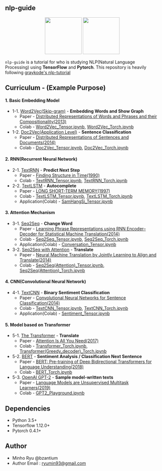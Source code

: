 ## nlp-guide

<p align="center"><img width="120" src="https://upload.wikimedia.org/wikipedia/commons/thumb/1/11/TensorFlowLogo.svg/2000px-TensorFlowLogo.svg.png" /> <img width="120" src="https://media-thumbs.golden.com/OLqzmrmwAzY1P7Sl29k2T9WjJdM=/200x200/smart/golden-storage-production.s3.amazonaws.com/topic_images/e08914afa10a4179893eeb07cb5e4713.png" /></p>

`nlp-guide` is a tutorial for who is studying NLP(Natural Language Processing) using **TensorFlow** and **Pytorch**. </b>
This repository is heavily following [graykode's nlp-tutorial](https://github.com/graykode/nlp-tutorial)


## Curriculum - (Example Purpose)

#### 1. Basic Embedding Model

- 1-1. [Word2Vec(Skip-gram)](https://github.com/bzantium/nlp-guide/tree/master/1-1.Word2Vec) - **Embedding Words and Show Graph**
  - Paper - [Distributed Representations of Words and Phrases
    and their Compositionality(2013)](https://papers.nips.cc/paper/5021-distributed-representations-of-words-and-phrases-and-their-compositionality.pdf)
  - Colab - [Word2Vec_Tensor.ipynb](https://colab.research.google.com/github/bzantium/nlp-guide/blob/master/1-1.Word2Vec/Word2Vec-Tensor.ipynb), [Word2Vec_Torch.ipynb](https://colab.research.google.com/github/bzantium/nlp-guide/blob/master/1-1.Word2Vec/Word2Vec-Torch.ipynb)
- 1-2. [Doc2Vec(Application Level)](https://github.com/bzantium/nlp-guide/tree/master/1-2.Doc2Vec) - **Sentence Classification**
  - Paper - [Distributed Representations of Sentences and Documents(2014)](https://arxiv.org/pdf/1405.4053.pdf)
  - Colab - [Doc2Vec_Tensor.ipynb](https://colab.research.google.com/github/bzantium/nlp-guide/blob/master/1-2.Doc2Vec/Doc2Vec-Tensor.ipynb), [Doc2Vec_Torch.ipynb](https://colab.research.google.com/github/bzantium/nlp-guide/blob/master/1-2.Doc2Vec/Doc2Vec-Torch.ipynb)



#### 2. RNN(Recurrent Neural Network)

- 2-1. [TextRNN](https://github.com/bzantium/nlp-guide/tree/master/2-1.TextRNN) - **Predict Next Step**
  - Paper - [Finding Structure in Time(1990)](http://psych.colorado.edu/~kimlab/Elman1990.pdf)
  - Colab - [TextRNN_Tensor.ipynb](https://colab.research.google.com/github/bzantium/nlp-guide/blob/master/2-1.TextRNN/TextRNN-Tensor.ipynb), [TextRNN_Torch.ipynb](https://colab.research.google.com/github/bzantium/nlp-guide/blob/master/2-1.TextRNN/TextRNN-Torch.ipynb)
- 2-2. [TextLSTM](https://github.com/bzantium/nlp-guide/tree/master/2-2.TextLSTM) - **Autocomplete**
  - Paper - [LONG SHORT-TERM MEMORY(1997)](https://www.bioinf.jku.at/publications/older/2604.pdf)
  - Colab - [TextLSTM_Tensor.ipynb](https://colab.research.google.com/github/bzantium/nlp-guide/blob/master/2-2.TextLSTM/TextLSTM-Tensor.ipynb), [TextLSTM_Torch.ipynb](https://colab.research.google.com/github/bzantium/nlp-guide/blob/master/2-2.TextLSTM/TextLSTM-Torch.ipynb)
  - Application(Colab) - [SamHangSi_Tensor.ipynb](https://colab.research.google.com/github/bzantium/nlp-guide/blob/master/2-2.TextLSTM/SamHangSi-Tensor.ipynb)



#### 3. Attention Mechanism

- 3-1. [Seq2Seq](https://github.com/bzantium/nlp-guide/tree/master/3-1.Seq2Seq) - **Change Word**
  - Paper - [Learning Phrase Representations using RNN Encoder–Decoder
    for Statistical Machine Translation(2014)](https://arxiv.org/pdf/1406.1078.pdf)
  - Colab - [Seq2Seq_Tensor.ipynb](https://colab.research.google.com/github/bzantium/nlp-guide/blob/master/3-1.Seq2Seq/Seq2Seq-Tensor.ipynb), [Seq2Seq_Torch.ipynb](https://colab.research.google.com/github/bzantium/nlp-guide/blob/master/3-1.Seq2Seq/Seq2Seq-Torch.ipynb)
  - Application(Colab) - [Conversation_Tensor.ipynb](https://colab.research.google.com/github/bzantium/nlp-guide/blob/master/3-1.Seq2Seq/Conversation-Tensor.ipynb)
- 3-2. [Seq2Seq with Attention](https://github.com/bzantium/nlp-guide/tree/master/3-2.Seq2Seq(Attention)) - **Translate**
  - Paper - [Neural Machine Translation by Jointly Learning to Align and Translate(2014)](https://arxiv.org/abs/1409.0473)
  - Colab - [Seq2Seq(Attention)_Tensor.ipynb](https://colab.research.google.com/github/bzantium/nlp-guide/blob/master/3-2.Seq2Seq(Attention)/Seq2Seq(Attention)-Tensor.ipynb), [Seq2Seq(Attention)_Torch.ipynb](https://colab.research.google.com/github/bzantium/nlp-guide/blob/master/3-2.Seq2Seq(Attention)/Seq2Seq(Attention)-Torch.ipynb)



#### 4. CNN(Convolutional Neural Network)

- 4-1. [TextCNN](https://github.com/bzantium/nlp-guide/tree/master/4-1.TextCNN) - **Binary Sentiment Classification**
  - Paper - [Convolutional Neural Networks for Sentence Classification(2014)](http://www.aclweb.org/anthology/D14-1181)
  - Colab - [TextCNN_Tensor.ipynb](https://colab.research.google.com/github/bzantium/nlp-guide/blob/master/4-1.TextCNN/TextCNN-Tensor.ipynb), [TextCNN_Torch.ipynb](https://colab.research.google.com/github/bzantium/nlp-guide/blob/master/4-1.TextCNN/TextCNN-Torch.ipynb)
  - Application(Colab) - [Sentiment_Tensor.ipynb](https://colab.research.google.com/github/bzantium/nlp-guide/blob/master/4-1.TextCNN/Sentiment-Tensor.ipynb)
  


#### 5. Model based on Transformer

- 5-1.  [The Transformer](https://github.com/bzantium/nlp-guide/tree/master/5-1.Transformer) - **Translate**
  - Paper - [Attention Is All You Need(2017)](https://arxiv.org/abs/1810.04805)
  - Colab - [Transformer_Torch.ipynb](https://colab.research.google.com/github/bzantium/nlp-guide/blob/master/5-1.Transformer/Transformer-Torch.ipynb), [Transformer(Greedy_decoder)_Torch.ipynb](https://colab.research.google.com/github/bzantium/nlp-guide/blob/master/5-1.Transformer/Transformer(Greedy_decoder)-Torch.ipynb)
- 5-2. [BERT](https://github.com/bzantium/nlp-guide/tree/master/5-2.BERT) - **Sentiment Analysis / Classification  Next Sentence**
  - Paper - [BERT: Pre-training of Deep Bidirectional Transformers for Language Understanding(2018)](https://arxiv.org/abs/1810.04805)
  - Colab - [BERT_Torch.ipynb](https://colab.research.google.com/github/bzantium/nlp-guide/blob/master/5-2.BERT/BERT-Torch.ipynb)
- 5-3. [OpenAI GPT-2](https://github.com/bzantium/nlp-guide/tree/master/5-3.GPT-2) - **Sample model-written texts**
  - Paper - [Language Models are Unsupervised Multitask Learners(2019)](https://d4mucfpksywv.cloudfront.net/better-language-models/language_models_are_unsupervised_multitask_learners.pdf)
  - Colab - [GPT2_Playground.ipynb](https://colab.research.google.com/github/bzantium/nlp-guide/blob/master/5-3.GPT-2/GPT2-Playground.ipynb)



## Dependencies

- Python 3.5+
- Tensorflow 1.12.0+
- Pytorch 0.4.1+



## Author

- Minho Ryu @bzantium
- Author Email : ryumin93@gmail.com
